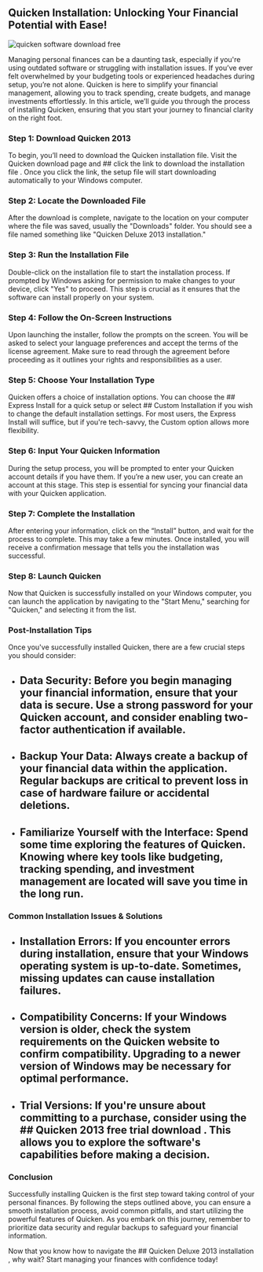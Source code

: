 ## Quicken Installation: Unlocking Your Financial Potential with Ease! 


![quicken software download free](https://i.postimg.cc/JhsrjKNF/Quicken-Dashboard.png)


Managing personal finances can be a daunting task, especially if you're using outdated software or struggling with installation issues. If you’ve ever felt overwhelmed by your budgeting tools or experienced headaches during setup, you’re not alone. Quicken is here to simplify your financial management, allowing you to track spending, create budgets, and manage investments effortlessly. In this article, we’ll guide you through the process of installing Quicken, ensuring that you start your journey to financial clarity on the right foot.


### Step 1: Download Quicken 2013


To begin, you’ll need to download the Quicken installation file. Visit the Quicken download page and ## click the link to download the installation file . Once you click the link, the setup file will start downloading automatically to your Windows computer.


### Step 2: Locate the Downloaded File


After the download is complete, navigate to the location on your computer where the file was saved, usually the "Downloads" folder. You should see a file named something like "Quicken Deluxe 2013 installation."


### Step 3: Run the Installation File


Double-click on the installation file to start the installation process. If prompted by Windows asking for permission to make changes to your device, click "Yes" to proceed. This step is crucial as it ensures that the software can install properly on your system.


### Step 4: Follow the On-Screen Instructions


Upon launching the installer, follow the prompts on the screen. You will be asked to select your language preferences and accept the terms of the license agreement. Make sure to read through the agreement before proceeding as it outlines your rights and responsibilities as a user.


### Step 5: Choose Your Installation Type


Quicken offers a choice of installation options. You can choose the ## Express Install  for a quick setup or select ## Custom Installation  if you wish to change the default installation settings. For most users, the Express Install will suffice, but if you're tech-savvy, the Custom option allows more flexibility.


### Step 6: Input Your Quicken Information


During the setup process, you will be prompted to enter your Quicken account details if you have them. If you’re a new user, you can create an account at this stage. This step is essential for syncing your financial data with your Quicken application.


### Step 7: Complete the Installation


After entering your information, click on the “Install” button, and wait for the process to complete. This may take a few minutes. Once installed, you will receive a confirmation message that tells you the installation was successful.


### Step 8: Launch Quicken


Now that Quicken is successfully installed on your Windows computer, you can launch the application by navigating to the "Start Menu," searching for "Quicken," and selecting it from the list.


### Post-Installation Tips


Once you've successfully installed Quicken, there are a few crucial steps you should consider:


- ## Data Security:  Before you begin managing your financial information, ensure that your data is secure. Use a strong password for your Quicken account, and consider enabling two-factor authentication if available.


- ## Backup Your Data:  Always create a backup of your financial data within the application. Regular backups are critical to prevent loss in case of hardware failure or accidental deletions.


- ## Familiarize Yourself with the Interface:  Spend some time exploring the features of Quicken. Knowing where key tools like budgeting, tracking spending, and investment management are located will save you time in the long run.


### Common Installation Issues & Solutions


- ## Installation Errors:  If you encounter errors during installation, ensure that your Windows operating system is up-to-date. Sometimes, missing updates can cause installation failures.


- ## Compatibility Concerns:  If your Windows version is older, check the system requirements on the Quicken website to confirm compatibility. Upgrading to a newer version of Windows may be necessary for optimal performance.


- ## Trial Versions:  If you're unsure about committing to a purchase, consider using the ## Quicken 2013 free trial download . This allows you to explore the software's capabilities before making a decision.


### Conclusion


Successfully installing Quicken is the first step toward taking control of your personal finances. By following the steps outlined above, you can ensure a smooth installation process, avoid common pitfalls, and start utilizing the powerful features of Quicken. As you embark on this journey, remember to prioritize data security and regular backups to safeguard your financial information.


Now that you know how to navigate the ## Quicken Deluxe 2013 installation , why wait? Start managing your finances with confidence today!


